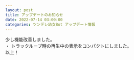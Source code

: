 ```yaml
---
layout: post
title: アップデートのお知らせ
date: 2022-07-14 03:00:00
categories: ツンデレ幼女Bot アップデート情報
---
```

少し機能改善しました。<br>・ トラックループ時の再生中の表示をコンパクトにしました。<br>以上！